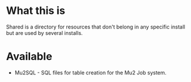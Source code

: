 # What this is
Shared is a directory for resources that don't belong in any specific install but are used by several installs.

# Available
* Mu2SQL - SQL files for table creation for the Mu2 Job system.
